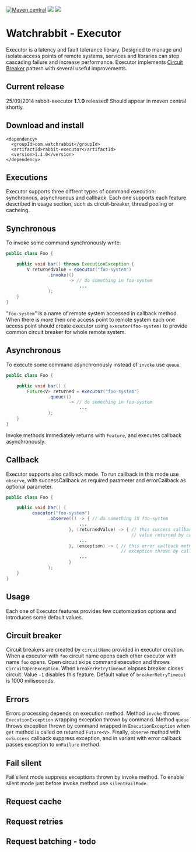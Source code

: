 [![Maven central][maven img]][maven]
[![][travis img]][travis]
[![][coverage img]][coverage]

Watchrabbit - Executor
======================

Executor is a latency and fault tolerance library. Designed to manage and isolate access points of remote systems, services and libraries can stop cascading failure and increase performance. Executor implements [Circuit Breaker](http://martinfowler.com/bliki/CircuitBreaker.html) pattern with several useful improvements. 

## Current release
25/09/2014 rabbit-executor **1.1.0** released! Should appear in maven central shortly.

## Download and install
```
<dependency>
  <groupId>com.watchrabbit</groupId>
  <artifactId>rabbit-executor</artifactId>
  <version>1.1.0</version>
</dependency>
```

Executions
----------

Executor supports three diffrent types of command execution: synchronous, asynchronous and callback. Each one supports each feature described in usage section, such as circuit-breaker, thread pooling or cacheing.

## Synchronous 

To invoke some command synchronously write:
```java
public class Foo {

    public void bar() throws ExecutionException {
        V returnedValue = executor("foo-system")
                .invoke(()
                        -> // do something in foo-system
                            ...
                );
    }
}

```
"`foo-system`" is a name of remote system accessed in callback method. When there is more then one access point to remote system each one access point should create executor using `executor(foo-system)` to provide common circuit breaker for whole remote system.


## Asynchronous
To execute some command asynchronously instead of `invoke` use `queue`.
```java
public class Foo {

    public void bar() {
        Future<V> returned = executor("foo-system")
                .queue(()
                        -> // do something in foo-system
                            ...
                );
    }
}
```
Invoke methods immediately returns with `Feature`, and executes callback asynchronously.

## Callback
Executor supports also callback mode. To run callback in this mode use `observe`, with successCallback as required parameter and errorCallback as optional parameter. 
```java
public class Foo {

    public void bar() {
          executor("foo-system")
                .observe(() -> { // do something in foo-system
                            ...
                        }, (returnedValue) -> { // this success callback method consumes 
                                                // value returned by callback
                            ...
                        }, (exception) -> { // this error callback method consumes 
                                            // exception thrown by callback
                            ...
                        }
                );
    }
}
```

Usage
-----
Each one of Executor features provides few customization options and introduces some default values.

## Circuit breaker
Circuit breakers are created by `circuitName` provided in executor creation. When a executor with `foo` circuit name opens each other executor with name `foo` opens. Open circuit skips command execution and throws `CircuitOpenException`. When `breakerRetryTimeout` elapses breaker closes circuit. Value `-1` disables this feature. Default value of `breakerRetryTimeout` is 1000 miliseconds.

## Errors
Errors processing depends on execution method. Method `invoke` throws `ExecutionException` wrapping exception thrown by command. Method `queue` throws exception thrown by command wrapped in `ExecutionException` when `get` method is called on returned `Future<V>`. Finally, `observe` method with `onSuccess` callback suppress exception, and in variant with error callback passes exception to `onFailure` method.

## Fail silent
Fail silent mode suppress exceptions thrown by invoke method. To enable silent mode just before invoke method use `silentFailMode`.

## Request cache
## Request retries

## Request batching - todo


[coverage]:https://coveralls.io/r/watchrabbit/rabbit-executor
[coverage img]:https://img.shields.io/coveralls/watchrabbit/rabbit-executor.png
[travis]:https://travis-ci.org/watchrabbit/rabbit-executor
[travis img]:https://travis-ci.org/watchrabbit/rabbit-executor.svg?branch=master
[maven]:https://maven-badges.herokuapp.com/maven-central/com.watchrabbit/rabbit-executor
[maven img]:https://maven-badges.herokuapp.com/maven-central/com.watchrabbit/rabbit-executor/badge.svg
